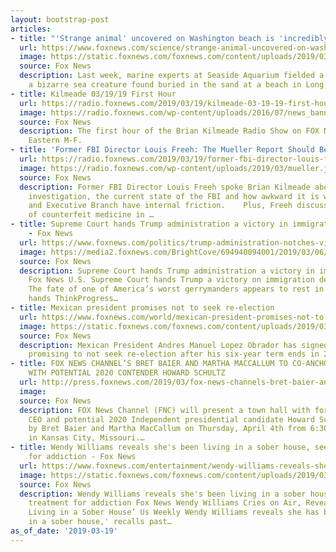 ```yaml
---
layout: bootstrap-post
articles:
- title: "'Strange animal' uncovered on Washington beach is 'incredibly rare' find"
  url: https://www.foxnews.com/science/strange-animal-uncovered-on-washington-beach-is-incredibly-rare-find
  image: https://static.foxnews.com/foxnews.com/content/uploads/2019/03/eelr.jpg
  source: Fox News
  description: Last week, marine experts at Seaside Aquarium fielded a call about
    a bizarre sea creature found buried in the sand at a beach in Long Beach, Washington.
- title: Kilmeade 03/19/19 First Hour
  url: https://radio.foxnews.com/2019/03/19/kilmeade-03-19-19-first-hour/
  image: https://radio.foxnews.com/wp-content/uploads/2016/07/news_banner_featured_image-150x150.jpg
  source: Fox News
  description: The first hour of the Brian Kilmeade Radio Show on FOX News Talk  9am-Noon
    Eastern M-F.
- title: 'Former FBI Director Louis Freeh: The Mueller Report Should Be Made Public'
  url: https://radio.foxnews.com/2019/03/19/former-fbi-director-louis-freeh-the-mueller-report-should-be-made-public/
  image: https://radio.foxnews.com/wp-content/uploads/2019/03/mueller.jpg
  source: Fox News
  description: Former FBI Director Louis Freeh spoke Brian Kilmeade about the Mueller
    investigation, the current state of the FBI and how awkward it is when the FBI
    and Executive Branch have internal friction.    Plus, Freeh discusses the dangers
    of counterfeit medicine in …
- title: Supreme Court hands Trump administration a victory in immigration battle
    - Fox News
  url: https://www.foxnews.com/politics/trump-administration-notches-victory-in-immigration-battle-with-supreme-court-ruling
  image: https://media2.foxnews.com/BrightCove/694940094001/2019/03/06/694940094001_6010848994001_6010844854001-vs.jpg
  source: Fox News
  description: Supreme Court hands Trump administration a victory in immigration battle
    Fox News U.S. Supreme Court hands Trump a victory on immigration detention Reuters
    The fate of one of America’s worst gerrymanders appears to rest in Clarence Thomas’
    hands ThinkProgress…
- title: Mexican president promises not to seek re-election
  url: https://www.foxnews.com/world/mexican-president-promises-not-to-seek-re-election
  image: https://static.foxnews.com/foxnews.com/content/uploads/2019/03/ContentBroker_contentid-a53643bb86e345bf85bd43036c097d4a.png
  source: Fox News
  description: Mexican President Andres Manuel Lopez Obrador has signed an open letter
    promising to not seek re-election after his six-year term ends in 2024.
- title: FOX NEWS CHANNEL’S BRET BAIER AND MARTHA MACCALLUM TO CO-ANCHOR A TOWN HALL
    WITH POTENTIAL 2020 CONTENDER HOWARD SCHULTZ
  url: http://press.foxnews.com/2019/03/fox-news-channels-bret-baier-and-martha-maccallum-to-co-anchor-a-town-hall-with-potential-2020-contender-howard-schultz/
  image: 
  source: Fox News
  description: FOX News Channel (FNC) will present a town hall with former Starbucks
    CEO and potential 2020 Independent presidential candidate Howard Schultz, co-anchored
    by Bret Baier and Martha MacCallum on Thursday, April 4th from 6:30-7:30PM/ET
    in Kansas City, Missouri.…
- title: Wendy Williams reveals she's been living in a sober house, seeking treatment
    for addiction - Fox News
  url: https://www.foxnews.com/entertainment/wendy-williams-reveals-shes-been-living-in-a-sober-house-seeking-treatment-for-addiction
  image: https://static.foxnews.com/foxnews.com/content/uploads/2019/03/wendy-williams-cocaine-sober-house.jpg
  source: Fox News
  description: Wendy Williams reveals she's been living in a sober house, seeking
    treatment for addiction Fox News Wendy Williams Cries on Air, Reveals She’s ‘Been
    Living in a Sober House’ Us Weekly Wendy Williams reveals she has been 'living
    in a sober house,' recalls past…
as_of_date: '2019-03-19'
---
```


